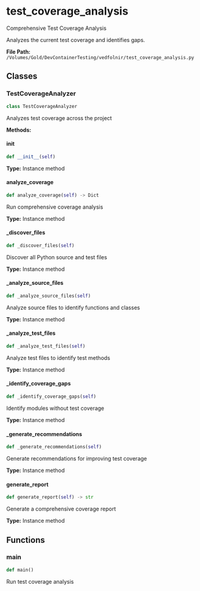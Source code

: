 # test_coverage_analysis

Comprehensive Test Coverage Analysis

Analyzes the current test coverage and identifies gaps.

**File Path:** `/Volumes/Gold/DevContainerTesting/vedfolnir/test_coverage_analysis.py`

## Classes

### TestCoverageAnalyzer

```python
class TestCoverageAnalyzer
```

Analyzes test coverage across the project

**Methods:**

#### __init__

```python
def __init__(self)
```

**Type:** Instance method

#### analyze_coverage

```python
def analyze_coverage(self) -> Dict
```

Run comprehensive coverage analysis

**Type:** Instance method

#### _discover_files

```python
def _discover_files(self)
```

Discover all Python source and test files

**Type:** Instance method

#### _analyze_source_files

```python
def _analyze_source_files(self)
```

Analyze source files to identify functions and classes

**Type:** Instance method

#### _analyze_test_files

```python
def _analyze_test_files(self)
```

Analyze test files to identify test methods

**Type:** Instance method

#### _identify_coverage_gaps

```python
def _identify_coverage_gaps(self)
```

Identify modules without test coverage

**Type:** Instance method

#### _generate_recommendations

```python
def _generate_recommendations(self)
```

Generate recommendations for improving test coverage

**Type:** Instance method

#### generate_report

```python
def generate_report(self) -> str
```

Generate a comprehensive coverage report

**Type:** Instance method

## Functions

### main

```python
def main()
```

Run test coverage analysis

